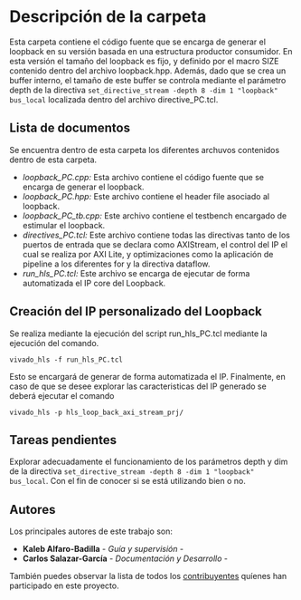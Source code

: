 # Descripción de la carpeta

Esta carpeta contiene el código fuente que se encarga de generar el loopback en su versión basada en una estructura productor consumidor. En esta versión el tamaño del loopback es fijo, y definido por el macro SIZE contenido dentro del archivo loopback.hpp. Además, dado que se crea un buffer interno, el tamaño de este buffer se controla mediante el parámetro  depth de la directiva ```set_directive_stream -depth 8 -dim 1 "loopback" bus_local``` localizada dentro del archivo directive_PC.tcl.

## Lista de documentos

Se encuentra dentro de esta carpeta los diferentes archuvos contenidos dentro de esta carpeta.

* *loopback_PC.cpp:* Esta archivo contiene el código fuente que se encarga de generar el loopback.
* *loopback_PC.hpp:* Este archivo contiene el header file asociado al loopback.
* *loopback_PC_tb.cpp:* Este archivo contiene el testbench encargado de estimular el loopback.
* *directives_PC.tcl:* Este archivo contiene todas las directivas tanto de los puertos de entrada que se declara como AXIStream, el control del IP el cual se realiza por AXI Lite, y optimizaciones como la aplicación de pipeline a los diferentes for y la directiva dataflow.
* *run_hls_PC.tcl:* Este archivo se encarga de ejecutar de forma automatizada el IP core del Loopback.


## Creación del IP personalizado del Loopback

Se realiza mediante la ejecución del script  run_hls_PC.tcl mediante la ejecución del comando.

```
vivado_hls -f run_hls_PC.tcl
```

Esto se encargará de generar de forma automatizada el IP. Finalmente, en caso de que se desee explorar las caracteristicas del IP generado se deberá ejecutar el comando

```
vivado_hls -p hls_loop_back_axi_stream_prj/
```

## Tareas pendientes

Explorar adecuadamente el funcionamiento de los parámetros depth y dim de la directiva ```set_directive_stream -depth 8 -dim 1 "loopback" bus_local```. Con el fin de conocer si se está utilizando bien o no.

## Autores

Los principales autores de este trabajo son:

* **Kaleb Alfaro-Badilla** - *Guía y supervisión* - 
* **Carlos Salazar-García** - *Documentación y Desarrollo* -

También puedes observar la lista de todos los [contribuyentes](https://github.com/cadriansalazarg/InterfacesZynq/contributors) quíenes han participado en este proyecto. 
